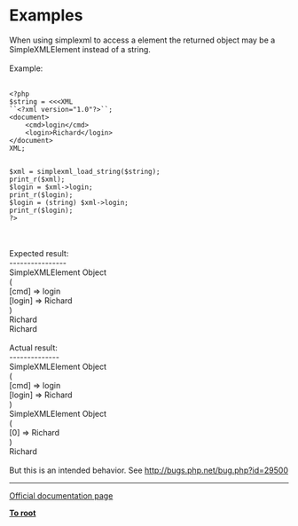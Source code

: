 # Examples



When using simplexml to access a element the returned object may be a SimpleXMLElement instead of a string.<br><br>Example:<br><br>

```
<?php
$string = <<<XML
``<?xml version="1.0"?>``;
<document>
    <cmd>login</cmd>
    <login>Richard</login>
</document>
XML;
                                                                        
                                           
$xml = simplexml_load_string($string);
print_r($xml);
$login = $xml->login;
print_r($login);
$login = (string) $xml->login;
print_r($login);
?>
```
<br><br>Expected result:<br>----------------<br>SimpleXMLElement Object<br>(<br>    [cmd] =&gt; login<br>    [login] =&gt; Richard<br>)<br>Richard<br>Richard<br><br>Actual result:<br>--------------<br>SimpleXMLElement Object<br>(<br>    [cmd] =&gt; login<br>    [login] =&gt; Richard<br>)<br>SimpleXMLElement Object<br>(<br>    [0] =&gt; Richard<br>)<br>Richard<br><br>But this is an intended behavior. See http://bugs.php.net/bug.php?id=29500  

---

[Official documentation page](https://www.php.net/manual/en/simplexml.examples.php)

**[To root](/README.md)**